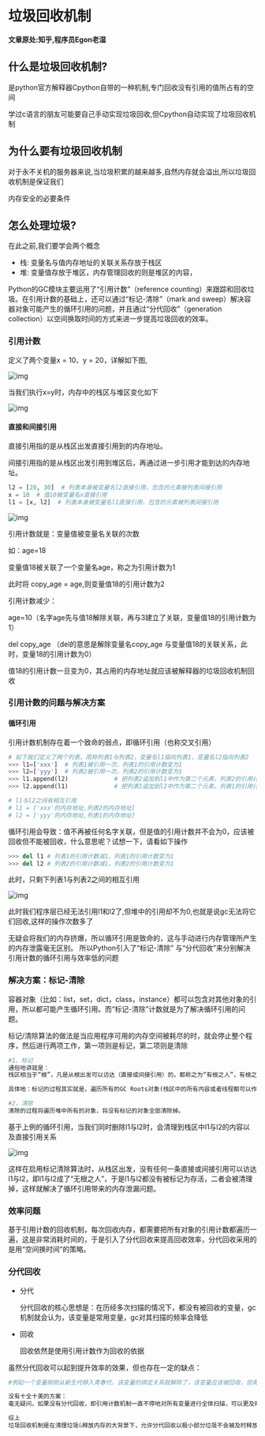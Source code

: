 # 垃圾回收机制

**文章原处:知乎,程序员Egon老湿**

## 什么是垃圾回收机制?

是python官方解释器Cpython自带的一种机制,专门回收没有引用的值所占有的空间

学过c语言的朋友可能要自己手动实现垃圾回收,但Cpython自动实现了垃圾回收机制

## 为什么要有垃圾回收机制

对于永不关机的服务器来说,当垃圾积累的越来越多,自然内存就会溢出,所以垃圾回收机制是保证我们

内存安全的必要条件

## 怎么处理垃圾?

在此之前,我们要学会两个概念

+ 栈: 变量名与值内存地址的关联关系存放于栈区
+ 堆: 变量值存放于堆区，内存管理回收的则是堆区的内容，

Python的GC模块主要运用了“引用计数”（reference counting）来跟踪和回收垃圾。在引用计数的基础上，还可以通过“标记-清除”（mark and sweep）解决容器对象可能产生的循环引用的问题，并且通过“分代回收”（generation collection）以空间换取时间的方式来进一步提高垃圾回收的效率。

### 引用计数

 定义了两个变量x = 10、y = 20，详解如下图,

![img](https://pic1.zhimg.com/80/v2-73d5845ef7dc5a403333d2099d456fc0_720w.jpg)

当我们执行x=y时，内存中的栈区与堆区变化如下

![img](https://pic1.zhimg.com/80/v2-9ec5b20fd2c2d2e9c90194d57bcf7778_720w.jpg)

#### 直接和间接引用

 直接引用指的是从栈区出发直接引用到的内存地址。

 间接引用指的是从栈区出发引用到堆区后，再通过进一步引用才能到达的内存地址。

 ```python
l2 = [20, 30]  # 列表本身被变量名l2直接引用，包含的元素被列表间接引用
x = 10  # 值10被变量名x直接引用
l1 = [x, l2]  # 列表本身被变量名l1直接引用，包含的元素被列表间接引用
 ```

![img](https://pic2.zhimg.com/80/v2-4240913539ce0352a89c4044c2a418e9_720w.jpg)

引用计数就是：变量值被变量名关联的次数

如：age=18

变量值18被关联了一个变量名age，称之为引用计数为1

此时将 copy_age = age,则变量值18的引用计数为2

引用计数减少：

age=10（名字age先与值18解除关联，再与3建立了关联，变量值18的引用计数为1）

del copy_age （del的意思是解除变量名copy_age 与变量值18的关联关系，此时，变量18的引用计数为0）

值18的引用计数一旦变为0，其占用的内存地址就应该被解释器的垃圾回收机制回收

### 引用计数的问题与解决方案

#### 循环引用

 引用计数机制存在着一个致命的弱点，即循环引用（也称交叉引用）

```python
# 如下我们定义了两个列表，简称列表1与列表2，变量名l1指向列表1，变量名l2指向列表2
>>> l1=['xxx']  # 列表1被引用一次，列表1的引用计数变为1   
>>> l2=['yyy']  # 列表2被引用一次，列表2的引用计数变为1   
>>> l1.append(l2)             # 把列表2追加到l1中作为第二个元素，列表2的引用计数变为2
>>> l2.append(l1)             # 把列表1追加到l2中作为第二个元素，列表1的引用计数变为2

# l1与l2之间有相互引用
# l1 = ['xxx'的内存地址,列表2的内存地址]
# l2 = ['yyy'的内存地址,列表1的内存地址]
```

循环引用会导致：值不再被任何名字关联，但是值的引用计数并不会为0，应该被回收但不能被回收，什么意思呢？试想一下，请看如下操作

```python
>>> del l1 # 列表1的引用计数减1，列表1的引用计数变为1
>>> del l2 # 列表2的引用计数减1，列表2的引用计数变为1
```

此时，只剩下列表1与列表2之间的相互引用

![img](https://pic1.zhimg.com/80/v2-6a71b134e25254477bef148daf75c328_720w.jpg)

此时我们程序层已经无法引用l1和l2了,但堆中的引用却不为0,也就是说gc无法将它们回收,这样的操作次数多了

无疑会将我们的内存挤爆，所以循环引用是致命的，这与手动进行内存管理所产生的内存泄露毫无区别。 所以Python引入了“标记-清除” 与“分代回收”来分别解决引用计数的循环引用与效率低的问题

### 解决方案：标记-清除

容器对象（比如：list，set，dict，class，instance）都可以包含对其他对象的引用，所以都可能产生循环引用。而“标记-清除”计数就是为了解决循环引用的问题。

标记/清除算法的做法是当应用程序可用的内存空间被耗尽的时，就会停止整个程序，然后进行两项工作，第一项则是标记，第二项则是清除

```python
#1、标记
通俗地讲就是：
栈区相当于“根”，凡是从根出发可以访达（直接或间接引用）的，都称之为“有根之人”，有根之人当活，无根之人当死。

具体地：标记的过程其实就是，遍历所有的GC Roots对象(栈区中的所有内容或者线程都可以作为GC Roots对象），然后将所有GC Roots的对象可以直接或间接访问到的对象标记为存活的对象，其余的均为非存活对象，应该被清除。

#2、清除
清除的过程将遍历堆中所有的对象，将没有标记的对象全部清除掉。
```

基于上例的循环引用，当我们同时删除l1与l2时，会清理到栈区中l1与l2的内容以及直接引用关系

![img](https://pic2.zhimg.com/80/v2-869f9debccd400e67a57552f72211921_720w.jpg)

这样在启用标记清除算法时，从栈区出发，没有任何一条直接或间接引用可以访达l1与l2，即l1与l2成了“无根之人”，于是l1与l2都没有被标记为存活，二者会被清理掉，这样就解决了循环引用带来的内存泄漏问题。

### 效率问题

基于引用计数的回收机制，每次回收内存，都需要把所有对象的引用计数都遍历一遍，这是非常消耗时间的，于是引入了分代回收来提高回收效率，分代回收采用的是用“空间换时间”的策略。

### 分代回收

+ 分代

  分代回收的核心思想是：在历经多次扫描的情况下，都没有被回收的变量，gc机制就会认为，该变量是常用变量，gc对其扫描的频率会降低

+ 回收

  回收依然是使用引用计数作为回收的依据

虽然分代回收可以起到提升效率的效果，但也存在一定的缺点：

```python
#例如一个变量刚刚从新生代移入青春代，该变量的绑定关系就解除了，该变量应该被回收，但青春代的扫描频率低于新生代，这就到导致了应该被回收的垃圾没有得到及时地清理。

没有十全十美的方案：
毫无疑问，如果没有分代回收，即引用计数机制一直不停地对所有变量进行全体扫描，可以更及时地清理掉垃圾占用的内存，但这种一直不停地对所有变量进行全体扫描的方式效率极低，所以我们只能将二者中和。

综上
垃圾回收机制是在清理垃圾&释放内存的大背景下，允许分代回收以极小部分垃圾不会被及时释放为代价，以此换取引用计数整体扫描频率的降低，从而提升其性能，这是一种以空间换时间的解决方案目录
```



